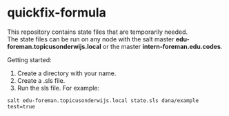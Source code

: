 # quickfix-formula
This repository contains state files that are temporarily needed.  
The state files can be run on any node with the salt master **edu-foreman.topicusonderwijs.local** or the master **intern-foreman.edu.codes**.

Getting started:
1. Create a directory with your name.
2. Create a .sls file.
3. Run the sls file. For example: 

```salt edu-foreman.topicusonderwijs.local state.sls dana/example test=true```

